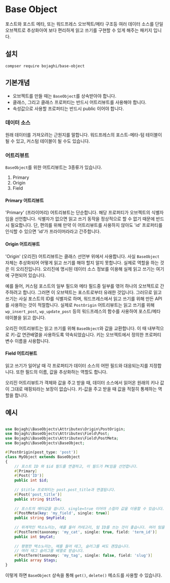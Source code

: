 # Base Object

포스트와 포스트 메타, 또는 워드프레스 오브젝트/메타 구조등 여러 데이터 소스를 단일 오브젝트로 추상화아여
보다 편리하게 읽고 쓰기를 구현할 수 있게 해주는 패키지 입니다.

## 설치

`compser require bojaghi/base-object`

## 기본개념

- 오브젝트를 만들 때는 `BaseObject`를 상속받아야 합니다.
- 클래스, 그리고 클래스 프로퍼티는 반드시 어트리뷰트를 사용해야 합니다.
- 속성값으로 사용할 프로퍼티는 반드시 public 이어야 합니다.

### 데이터 소스

원래 데이터를 가져오려는 근원지를 말합니다. 
워드프레스의 포스트-메타-텀 테이블이 될 수 있고, 커스텀 테이블이 될 수도 있습니다.

### 어트리뷰트

`BaseObject`를 위한 어트리뷰트는 3종류가 있습니다.

1. Primary
2. Origin
3. Field

#### Primary 어트리뷰트

'Primary' (프라이머리) 어트리뷰트는 단순합니다. 해당 프로퍼티가 오브젝트의 식별자임을 선언합니다.
식별자가 없으면 읽고 쓰기 동작을 정상적으로 할 수 없기 때문에 반드시 필요합니다.
단, 편의를 위해 만약 이 어트리뷰트를 사용하지 않아도 'id' 프로퍼티를 인식할 수 있으면 'id'가 프라이머라라고 간주합니다. 

#### Origin 어트리뷰트

'Origin' (오리진) 어트리뷰트는 클래스 선언부 위에서 사용합니다.
사실 `BaseObject` 자체는 추상화되어 어떻게 읽고 쓰기를 해야 할지 알지 못합니다.
실제로 역할을 하는 것은 이 오리진입니다. 오리진에 명시된 데이터 소스 정보를 이용해 실제 읽고 쓰기는 여기에 구현되어 있습니다.

예를 들어, 커스텀 포스트의 일부 필드와 메타 필드중 일부를 엮어 하나의 오브젝트로 간주하려고 합니다.
그러면 이 오브텍트는 포스트로부터 유래한 것입니다.
그러므로 읽고 쓰기는 사실 포스트의 ID를 식별자로 하며, 워드프레스에서 읽고 쓰기를 위해 만든 API를 사용하는 것이 적절합니다.
실제로 `PostOrigin` 어트리뷰트는 읽고 쓰기를 위해 `wp_insert_post`, `wp_update_post` 등의
워드프레스의 함수를 사용하여 포스트/메타 테이블을 읽고 씁니다.

오리진 어트리뷰트는 읽고 쓰기를 위해 `BaseObject`와 값을 교환합니다.
이 때 내부적으로 키-값 연관배열을 사용하도록 약속되었습니다.
키는 오브젝트에서 정의한 프로퍼티 변수 이름을 사용합니다.

#### Field 어트리뷰트

읽고 쓰기가 일어날 때 각 프로퍼티가 데이터 소스의 어떤 필드와 대응되는지를 지정합니다.
또한 필드의 이름, 값을 추상화하는 역할도 합니다.

오리진 어트리뷰트가 객체와 값을 주고 받을 때, 데이터 소스에서 읽어온 원래의 키나 값이
그대로 매핑되라는 보장이 없습니다. 키-값을 주고 받을 때 값을 적절히 통제하는 역할을 합니다.

## 예시

```php

use Bojaghi\BaseObjects\Attributes\Origin\PostOrigin;
use Bojaghi\BaseObjects\Attributes\Field\Post;
use Bojaghi\BaseObjects\Attributes\Field\PostMeta;
use Bojaghi\BaseObjects\BaseObject;

#[PostOrigin(post_type: 'post')]
class MyObject extends BaseObject 
{
    // 포스트 ID 와 $id 필드를 연결하고, 이 필드가 PK임을 선언합니다.
    #[Primary]
    #[Post('ID')]
    public int $id;
    
    // $title 프로퍼티는 post.post_title과 연결됩니다.
    #[Post('post_title')]
    public string $title;
    
    // 포스트의 메타값을 씁니다. single=true 이어야 스칼라 값을 이용할 수 있습니다.
    #[PostMeta(key: 'my_field', single: true)]
    public string $myField;
    
    // 위계적인 택소노미는, 예를 들어 카테고리, 텀 ID를 쓰는 것이 좋습니다. 여러 텀을 쓰지 않고 딱 1개만 사용합니다. (single = true)
    #[PostTerm(taxonomy: 'my_cat', single: true, field: 'term_id')]
    public int $myCat;
     
    // 평평한 택소노미는, 예를 들어 태그, 슬러그를 써도 괜찮습니다.
    // 여러 태그 슬러그를 배열로 받습니다.
    #[PostTerm(taxonomy: 'my_tag', single: false, field: 'slug')]
    public array $tags;
}
```

이렇게 하면 `BaseObject` 상속을 통해 `get()`, `delete()` 메소드를 사용할 수 있습니다.
